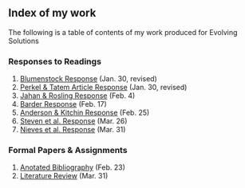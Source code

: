 ## Index of my work
The following is a table of contents of my work produced for Evolving Solutions

### Responses to Readings

1. [Blumenstock Response](https://ronanchance.github.io/Evolving-Solutions/Blumenstock.html) (Jan. 30, revised)
2. [Perkel & Tatem Article Response](https://ronanchance.github.io/Evolving-Solutions/Perkel_Tatem.html) (Jan. 30, revised)
3. [Jahan & Rosling Response](https://ronanchance.github.io/Evolving-Solutions/Jahan_Rosling.html) (Feb. 4)
4. [Barder Response](https://ronanchance.github.io/EvolvingSolutions/Development_Barder.html) (Feb. 17)
5. [Anderson & Kitchin Response](https://ronanchance.github.io/Evolving-Solutions/Anderson_Kitchin.html) (Feb. 25)
6. [Steven et al. Response](https://ronanchance.github.io/Evolving-Solutions/Steven_RandomForest.html) (Mar. 26)
7. [Nieves et al. Response](https://ronanchance.github.io/Evolving-Solutions/Nieves_RFPopulation.html) (Mar. 31)

### Formal Papers & Assignments

1. [Anotated Bibliography](https://ronanchance.github.io/Evolving-Solutions/Assignment_1.html) (Feb. 23)
2. [Literature Review](https://ronanchance.github.io/Evolving-Solutions/Assignment_2.html) (Mar. 31)
